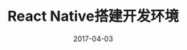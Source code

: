 ---
layout: post
title: "React Native搭建开发环境"
date: 2017-04-03 
description: "React Native已经进化了很多版本，开发环境的配置也发生了一些改变，本文仅供参考，请按照官方指引配置，防止某些细节出入导致配置失败。官方英文版配置说明(转载[www.scott-cry.xin](www.scott-cry.xin)"
tag: 博客 React Native
---  